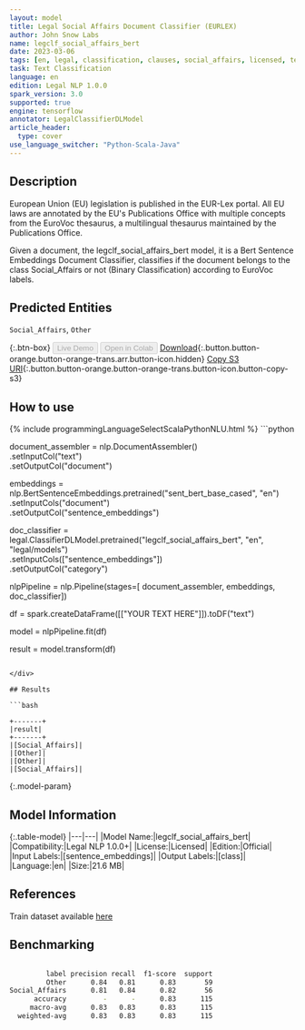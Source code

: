 ```yaml
---
layout: model
title: Legal Social Affairs Document Classifier (EURLEX)
author: John Snow Labs
name: legclf_social_affairs_bert
date: 2023-03-06
tags: [en, legal, classification, clauses, social_affairs, licensed, tensorflow]
task: Text Classification
language: en
edition: Legal NLP 1.0.0
spark_version: 3.0
supported: true
engine: tensorflow
annotator: LegalClassifierDLModel
article_header:
  type: cover
use_language_switcher: "Python-Scala-Java"
---
```


## Description

European Union (EU) legislation is published in the EUR-Lex portal. All EU laws are annotated by the EU's Publications Office with multiple concepts from the EuroVoc thesaurus, a multilingual thesaurus maintained by the Publications Office.

Given a document, the legclf_social_affairs_bert model, it is a Bert Sentence Embeddings Document Classifier, classifies if the document belongs to the class Social_Affairs or not (Binary Classification) according to EuroVoc labels.

## Predicted Entities

`Social_Affairs`, `Other`

{:.btn-box}
<button class="button button-orange" disabled>Live Demo</button>
<button class="button button-orange" disabled>Open in Colab</button>
[Download](https://s3.amazonaws.com/auxdata.johnsnowlabs.com/legal/models/legclf_social_affairs_bert_en_1.0.0_3.0_1678111486819.zip){:.button.button-orange.button-orange-trans.arr.button-icon.hidden}
[Copy S3 URI](s3://auxdata.johnsnowlabs.com/legal/models/legclf_social_affairs_bert_en_1.0.0_3.0_1678111486819.zip){:.button.button-orange.button-orange-trans.button-icon.button-copy-s3}

## How to use



<div class="tabs-box" markdown="1">
{% include programmingLanguageSelectScalaPythonNLU.html %}
```python

document_assembler = nlp.DocumentAssembler()\
    .setInputCol("text")\
    .setOutputCol("document")

embeddings = nlp.BertSentenceEmbeddings.pretrained("sent_bert_base_cased", "en")\
    .setInputCols("document")\
    .setOutputCol("sentence_embeddings")

doc_classifier = legal.ClassifierDLModel.pretrained("legclf_social_affairs_bert", "en", "legal/models")\
    .setInputCols(["sentence_embeddings"])\
    .setOutputCol("category")

nlpPipeline = nlp.Pipeline(stages=[
    document_assembler, 
    embeddings,
    doc_classifier])

df = spark.createDataFrame([["YOUR TEXT HERE"]]).toDF("text")

model = nlpPipeline.fit(df)

result = model.transform(df)

```

</div>

## Results

```bash

+-------+
|result|
+-------+
|[Social_Affairs]|
|[Other]|
|[Other]|
|[Social_Affairs]|

```

{:.model-param}
## Model Information

{:.table-model}
|---|---|
|Model Name:|legclf_social_affairs_bert|
|Compatibility:|Legal NLP 1.0.0+|
|License:|Licensed|
|Edition:|Official|
|Input Labels:|[sentence_embeddings]|
|Output Labels:|[class]|
|Language:|en|
|Size:|21.6 MB|

## References

Train dataset available [here](https://huggingface.co/datasets/lex_glue)

## Benchmarking

```bash

         label precision recall  f1-score  support
         Other      0.84   0.81      0.83       59
Social_Affairs      0.81   0.84      0.82       56
      accuracy         -      -      0.83      115
     macro-avg      0.83   0.83      0.83      115
  weighted-avg      0.83   0.83      0.83      115
```